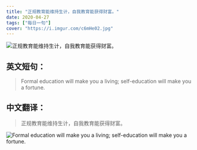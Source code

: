 ```yaml
---
title: "正规教育能维持生计，自我教育能获得财富。"
date: 2020-04-27
tags: ["每日一句"]
cover: "https://i.imgur.com/c6mHe02.jpg"
---
```


![正规教育能维持生计，自我教育能获得财富。](https://i.imgur.com/Z7gVpxa.jpg)

## 英文短句：
> Formal education will make you a living; self-education will make you a fortune.

<!--more-->

## 中文翻译：
> 正规教育能维持生计，自我教育能获得财富。

![Formal education will make you a living; self-education will make you a fortune.](https://i.imgur.com/lTy1hxY.jpg)

